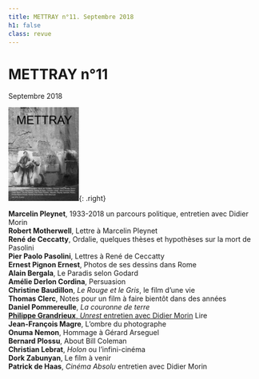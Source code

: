 ```yaml
---
title: METTRAY n°11. Septembre 2018
h1: false
class: revue
---
```


# METTRAY n°11

<span class="date">Septembre 2018</span>

![METTRAY n°11. Septembre 2018](/files/mettray-s2-11.jpg){: .right}

**Marcelin Pleynet**, 1933-2018 un parcours politique, entretien avec Didier Morin  
**Robert Motherwell**, Lettre à Marcelin Pleynet  
**René de Ceccatty**, Ordalie, quelques thèses et hypothèses sur la mort de Pasolini  
**Pier Paolo Pasolini**, Lettres à René de Ceccatty  
**Ernest Pignon Ernest**, Photos de ses dessins dans Rome  
**Alain Bergala**, Le Paradis selon Godard  
**Amélie Derlon Cordina**, Persuasion  
**Christine Baudillon**, _Le Rouge et le Gris_, le film d’une vie  
**Thomas Clerc**, Notes pour un film à faire bientôt dans des années  
**Daniel Pommereulle**, _La couronne de terre_  
[**Philippe Grandrieux**, _Unrest_ entretien avec Didier Morin](entretiens/s02-n11-didier-morin-philippe-grandrieux.html) <span class="button">Lire</span>  
**Jean-François Magre**, L’ombre du photographe  
**Onuma Nemon**, Hommage à Gérard Arseguel  
**Bernard Plossu**, About Bill Coleman  
**Christian Lebrat**, _Holon_ ou l’infini-cinéma  
**Dork Zabunyan**, Le film à venir  
**Patrick de Haas**, _Cinéma Absolu_ entretien avec Didier Morin